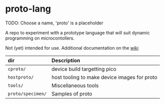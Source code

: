 # proto-lang

TODO: Choose a name, 'proto' is a placeholder

A repo to experiment with a prototype language that will suit dynamic 
programming on microcontollers.

Not (yet) intended for use. Additional documentation on the [wiki][wiki]

[wiki]: https://github.com/jhmcaleely/proto-lang/wiki

| dir | Description |
| :--- | :--- |
| `cproto/` | device build targetting pico |
| `hostproto/` | host tooling to make device images for proto |
| `tools/` | Miscellaneous tools |
| `proto/specimen/` | Samples of proto |

